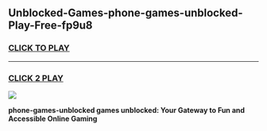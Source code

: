 
## Unblocked-Games-phone-games-unblocked-Play-Free-fp9u8
<h3>
<a href="https://premium76.site?title=phone-games-unblocked&ref=18A1">CLICK TO PLAY</a></h3>
<hr>

<h3>
<a href="https://premium76.site?title=phone-games-unblocked&ref=18A1">CLICK 2 PLAY</a>
  
</h3>

<a href="https://premium76.site?title=phone-games-unblocked&ref=18A1"><img src="https://clearcache.store/games.png"></a>


**phone-games-unblocked games unblocked: Your Gateway to Fun and Accessible Online Gaming**
